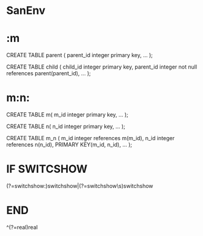 # SanEnv

# :m

CREATE TABLE parent (
  parent_id integer primary key,
  ...
);

CREATE TABLE child (
  child_id integer primary key,
  parent_id integer not null references parent(parent_id),
  ...
);

# m:n:

CREATE TABLE m(
   m_id integer primary key,
   ...
);

CREATE TABLE n(
   n_id integer primary key,
   ...
);

CREATE TABLE m_n (
   m_id integer references m(m_id),
   n_id integer references n(n_id),
   PRIMARY KEY(m_id, n_id),
   ...
);

# IF SWITCSHOW
(?=switchshow:)switchshow|(?=switchshow\s)switchshow

# END
^(?=real)real